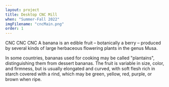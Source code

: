 ```yaml
---
layout: project
title: Desktop CNC Mill
when: "Summer-Fall 2022"
imgFilename: "cncMain.png"
order: 1
---
```


CNC CNC CNC A banana is an edible fruit – botanically a berry – produced by several kinds
of large herbaceous flowering plants in the genus Musa.

In some countries, bananas used for cooking may be called "plantains",
distinguishing them from dessert bananas. The fruit is variable in size, color,
and firmness, but is usually elongated and curved, with soft flesh rich in
starch covered with a rind, which may be green, yellow, red, purple, or brown
when ripe.